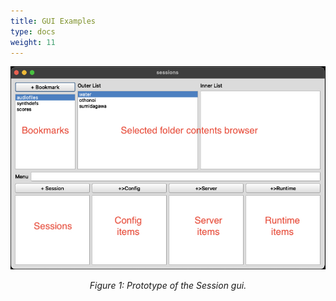 ```yaml
---
title: GUI Examples
type: docs
weight: 11
---
```


![Session Gui](images/sessiongui.jpg)
<p style="text-align: center;"><i>Figure 1: Prototype of the Session gui.</i></p>
